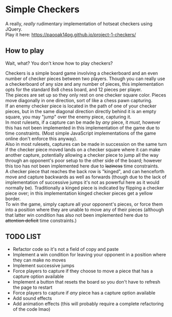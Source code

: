 # Simple Checkers

A really, _really_ rudimentary implementation of hotseat checkers using JQuery.  
Play it here: https://paooak14pg.github.io/project-1-checkers/

## How to play

Wait, what? You don't know how to play checkers?

Checkers is a simple board game involving a checkerboard and an even number of checker pieces between two players. Though you can really use a checkerboard of any size and any number of pieces, this implementation opts for the standard 8x8 chess board, and 12 pieces per player.  
The pieces are set up so they only rest on one checker square color. Pieces move diagonally in one direction, sort of like a chess pawn capturing.  
If an enemy checker piece is located in the path of one of your checker pieces, but in the same diagonal direction directly behind it is an empty square, you may "jump" over the enemy piece, capturing it.  
In most rulesets, if a capture can be made by _any_ piece, it _must_, however this has not been implemented in this implementation of the game due to time constraints. (Most simple JavaScript implementations of the game online don't enforce this anyway).  
Also in most rulesets, captures can be made in succession on the same turn if the checker piece moved lands on a checker square where it can make another capture, potentially allowing a checker piece to jump all the way through an opponent's poor setup to the other side of the board; however this too has not been implemented here due to ~~laziness~~ time constraints.  
A checker piece that reaches the back row is "kinged", and can henceforth move and capture backwards as well as forwards (though due to the lack of implementation of successive jumps it's not as powerful here as it would normally be). Traditionally a kinged piece is indicated by flipping a checker piece over; in this implementation kinged checker pieces get a yellow border.  
To win the game, simply capture all your opponent's pieces, or force them into a position where they are unable to move any of their pieces (although that latter win condition has also not been implemented here due to ~~attention deficit~~ time constraints.)

## TODO LIST

- Refactor code so it's not a field of copy and paste
- Implement a win condition for leaving your opponent in a position where they can make no moves
- Implement successive jumps
- Force players to capture if they choose to move a piece that has a capture option available
- Implement a button that resets the board so you don't have to refresh the page to restart
- Force players to capture if _any_ piece has a capture option available
- Add sound effects
- Add animation effects (this will probably require a complete refactoring of the code lmao)
